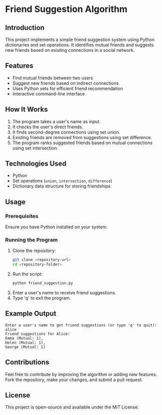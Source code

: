 # Friend Suggestion Algorithm

## Introduction
This project implements a simple friend suggestion system using Python dictionaries and set operations. It identifies mutual friends and suggests new friends based on existing connections in a social network.

## Features
- Find mutual friends between two users
- Suggest new friends based on indirect connections
- Uses Python sets for efficient friend recommendation
- Interactive command-line interface

## How It Works
1. The program takes a user's name as input.
2. It checks the user's direct friends.
3. It finds second-degree connections using set union.
4. Existing friends are removed from suggestions using set difference.
5. The program ranks suggested friends based on mutual connections using set intersection.

## Technologies Used
- Python
- Set operations (`union`, `intersection`, `difference`)
- Dictionary data structure for storing friendships

## Usage
### Prerequisites
Ensure you have Python installed on your system.

### Running the Program
1. Clone the repository:
   ```sh
   git clone <repository-url>
   cd <repository-folder>
   ```
2. Run the script:
   ```sh
   python friend_suggestion.py
   ```
3. Enter a user's name to receive friend suggestions.
4. Type 'q' to exit the program.

## Example Output
```
Enter a user's name to get friend suggestions (or type 'q' to quit): alice
Friend suggestions for Alice:
Emma (Mutual: 1),
Helen (Mutual: 1),
George (Mutual: 1)
```

## Contributions
Feel free to contribute by improving the algorithm or adding new features. Fork the repository, make your changes, and submit a pull request.

## License
This project is open-source and available under the MIT License.

